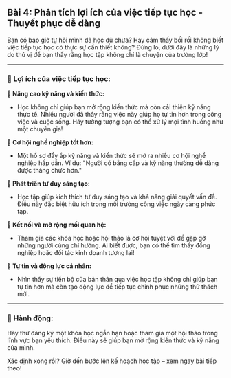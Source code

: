 ## Bài 4: Phân tích lợi ích của việc tiếp tục học - Thuyết phục dễ dàng

Bạn có bao giờ tự hỏi mình đã học đủ chưa? Hay cảm thấy bối rối không biết việc tiếp tục học có thực sự cần thiết không? Đừng lo, dưới đây là những lý do thú vị để bạn thấy rằng học tập không chỉ là chuyện của trường lớp!

---

### 📌 Lợi ích của việc tiếp tục học:

**🔹 Nâng cao kỹ năng và kiến thức:**
- Học không chỉ giúp bạn mở rộng kiến thức mà còn cải thiện kỹ năng thực tế. Nhiều người đã thấy rằng việc này giúp họ tự tin hơn trong công việc và cuộc sống. Hãy tưởng tượng bạn có thể xử lý mọi tình huống như một chuyên gia!

**🔹 Cơ hội nghề nghiệp tốt hơn:**
- Một hồ sơ đầy ắp kỹ năng và kiến thức sẽ mở ra nhiều cơ hội nghề nghiệp hấp dẫn. Ví dụ: "Người có bằng cấp và kỹ năng thường dễ dàng được thăng chức hơn."

**🔹 Phát triển tư duy sáng tạo:**
- Học tập giúp kích thích tư duy sáng tạo và khả năng giải quyết vấn đề. Điều này đặc biệt hữu ích trong môi trường công việc ngày càng phức tạp.

**🔹 Kết nối và mở rộng mối quan hệ:**
- Tham gia các khóa học hoặc hội thảo là cơ hội tuyệt vời để gặp gỡ những người cùng chí hướng. Ai biết được, bạn có thể tìm thấy đồng nghiệp hoặc đối tác kinh doanh tương lai!

**🔹 Tự tin và động lực cá nhân:**
- Nhìn thấy sự tiến bộ của bản thân qua việc học tập không chỉ giúp bạn tự tin hơn mà còn tạo động lực để tiếp tục chinh phục những thử thách mới.

---

### 🚀 Hành động:

Hãy thử đăng ký một khóa học ngắn hạn hoặc tham gia một hội thảo trong lĩnh vực bạn yêu thích. Điều này sẽ giúp bạn mở rộng kiến thức và kỹ năng của mình.

Xác định xong rồi? Giờ đến bước lên kế hoạch học tập – xem ngay bài tiếp theo!